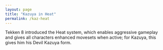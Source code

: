 ```yaml
---
layout: page
title: "Kazuya in Heat"
permalink: /kaz-heat
---
```


Tekken 8 introduced the Heat system, which enables aggressive gameplay and gives all characters enhanced movesets when active; for Kazuya, this gives him his Devil Kazuya form.
